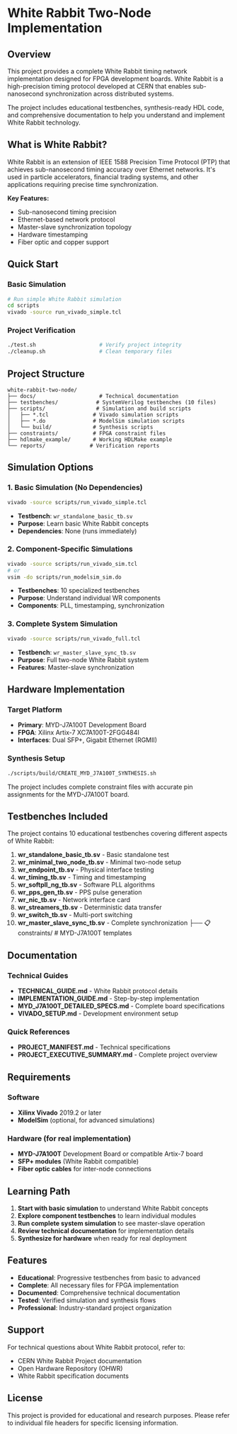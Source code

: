 # White Rabbit Two-Node Implementation

## Overview

This project provides a complete White Rabbit timing network implementation designed for FPGA development boards. White Rabbit is a high-precision timing protocol developed at CERN that enables sub-nanosecond synchronization across distributed systems.

The project includes educational testbenches, synthesis-ready HDL code, and comprehensive documentation to help you understand and implement White Rabbit technology.

## What is White Rabbit?

White Rabbit is an extension of IEEE 1588 Precision Time Protocol (PTP) that achieves sub-nanosecond timing accuracy over Ethernet networks. It's used in particle accelerators, financial trading systems, and other applications requiring precise time synchronization.

**Key Features:**
- Sub-nanosecond timing precision
- Ethernet-based network protocol
- Master-slave synchronization topology
- Hardware timestamping
- Fiber optic and copper support

## Quick Start

### Basic Simulation
```bash
# Run simple White Rabbit simulation
cd scripts
vivado -source run_vivado_simple.tcl
```

### Project Verification
```bash
./test.sh                    # Verify project integrity
./cleanup.sh                 # Clean temporary files
```

## Project Structure

```
white-rabbit-two-node/
├── docs/                    # Technical documentation
├── testbenches/            # SystemVerilog testbenches (10 files)
├── scripts/                # Simulation and build scripts
│   ├── *.tcl              # Vivado simulation scripts
│   ├── *.do               # ModelSim simulation scripts
│   └── build/             # Synthesis scripts
├── constraints/           # FPGA constraint files
├── hdlmake_example/       # Working HDLMake example
└── reports/              # Verification reports
```

## Simulation Options

### 1. Basic Simulation (No Dependencies)
```bash
vivado -source scripts/run_vivado_simple.tcl
```
- **Testbench**: `wr_standalone_basic_tb.sv`
- **Purpose**: Learn basic White Rabbit concepts
- **Dependencies**: None (runs immediately)

### 2. Component-Specific Simulations
```bash
vivado -source scripts/run_vivado_sim.tcl
# or
vsim -do scripts/run_modelsim_sim.do
```
- **Testbenches**: 10 specialized testbenches
- **Purpose**: Understand individual WR components
- **Components**: PLL, timestamping, synchronization

### 3. Complete System Simulation
```bash
vivado -source scripts/run_vivado_full.tcl
```
- **Testbench**: `wr_master_slave_sync_tb.sv`
- **Purpose**: Full two-node White Rabbit system
- **Features**: Master-slave synchronization

## Hardware Implementation

### Target Platform
- **Primary**: MYD-J7A100T Development Board
- **FPGA**: Xilinx Artix-7 XC7A100T-2FGG484I
- **Interfaces**: Dual SFP+, Gigabit Ethernet (RGMII)

### Synthesis Setup
```bash
./scripts/build/CREATE_MYD_J7A100T_SYNTHESIS.sh
```

The project includes complete constraint files with accurate pin assignments for the MYD-J7A100T board.

## Testbenches Included

The project contains 10 educational testbenches covering different aspects of White Rabbit:

1. **wr_standalone_basic_tb.sv** - Basic standalone test
2. **wr_minimal_two_node_tb.sv** - Minimal two-node setup  
3. **wr_endpoint_tb.sv** - Physical interface testing
4. **wr_timing_tb.sv** - Timing and timestamping
5. **wr_softpll_ng_tb.sv** - Software PLL algorithms
6. **wr_pps_gen_tb.sv** - PPS pulse generation
7. **wr_nic_tb.sv** - Network interface card
8. **wr_streamers_tb.sv** - Deterministic data transfer
9. **wr_switch_tb.sv** - Multi-port switching
10. **wr_master_slave_sync_tb.sv** - Complete synchronization
├── 📋 constraints/            # MYD-J7A100T templates
## Documentation

### Technical Guides
- **TECHNICAL_GUIDE.md** - White Rabbit protocol details
- **IMPLEMENTATION_GUIDE.md** - Step-by-step implementation
- **MYD_J7A100T_DETAILED_SPECS.md** - Complete board specifications
- **VIVADO_SETUP.md** - Development environment setup

### Quick References
- **PROJECT_MANIFEST.md** - Technical specifications
- **PROJECT_EXECUTIVE_SUMMARY.md** - Complete project overview

## Requirements

### Software
- **Xilinx Vivado** 2019.2 or later
- **ModelSim** (optional, for advanced simulations)

### Hardware (for real implementation)
- **MYD-J7A100T** Development Board or compatible Artix-7 board
- **SFP+ modules** (White Rabbit compatible)
- **Fiber optic cables** for inter-node connections

## Learning Path

1. **Start with basic simulation** to understand White Rabbit concepts
2. **Explore component testbenches** to learn individual modules
3. **Run complete system simulation** to see master-slave operation
4. **Review technical documentation** for implementation details
5. **Synthesize for hardware** when ready for real deployment

## Features

- **Educational**: Progressive testbenches from basic to advanced
- **Complete**: All necessary files for FPGA implementation
- **Documented**: Comprehensive technical documentation
- **Tested**: Verified simulation and synthesis flows
- **Professional**: Industry-standard project organization

## Support

For technical questions about White Rabbit protocol, refer to:
- CERN White Rabbit Project documentation
- Open Hardware Repository (OHWR)
- White Rabbit specification documents

## License

This project is provided for educational and research purposes. Please refer to individual file headers for specific licensing information.  
